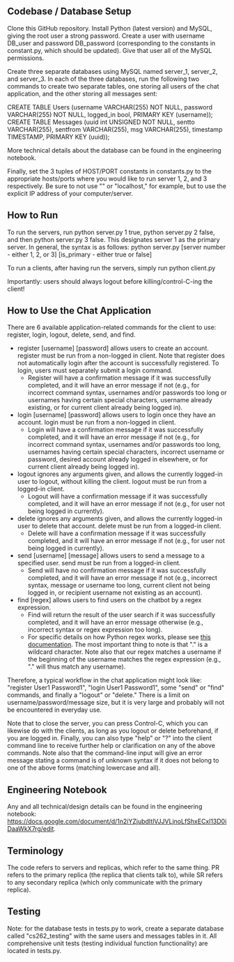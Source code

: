 ## Codebase / Database Setup

Clone this GitHub repository. Install Python (latest version) and MySQL, giving the root user a strong password. Create a user with username DB_user and password DB_password (corresponding to the constants in constant.py, which should be updated). Give that user all of the MySQL permissions. 

Create three separate databases using MySQL named server_1, server_2, and server_3. In each of the three databases, run the following two commands to create two separate tables, one storing all users of the chat application, and the other storing all messages sent:

CREATE TABLE Users (username VARCHAR(255) NOT NULL, password VARCHAR(255) NOT NULL, logged_in bool, PRIMARY KEY (username));
CREATE TABLE Messages (uuid int UNSIGNED NOT NULL, sentto VARCHAR(255), sentfrom VARCHAR(255), msg VARCHAR(255), timestamp TIMESTAMP, PRIMARY KEY (uuid));

More technical details about the database can be found in the engineering notebook.

Finally, set the 3 tuples of HOST/PORT constants in constants.py to the appropriate hosts/ports where you would like to run server 1, 2, and 3 respectively. Be sure to not use "" or "localhost," for example, but to use the explicit IP address of your computer/server.

## How to Run
To run the servers, run python server.py 1 true, python server.py 2 false, and then python server.py 3 false. This designates server 1 as the primary server. In general, the syntax is as follows:
python server.py [server number - either 1, 2, or 3] [is_primary - either true or false]

To run a clients, after having run the servers, simply run python client.py

Importantly: users should always logout before killing/control-C-ing the client!

## How to Use the Chat Application
There are 6 available application-related commands for the client to use: register, login, logout, delete, send, and find. 
* register [username] [password] allows users to create an account. register must be run from a non-logged in client. Note that register does not automatically login after the account is successfully registered. To login, users must separately submit a login command. 
    * Register will have a confirmation message if it was successfully completed, and it will have an error message if not (e.g., for incorrect command syntax, usernames and/or passwords too long or usernames having certain special characters, username already existing, or for current client already being logged in).
* login [username] [password] allows users to login once they have an account. login must be run from a non-logged in client.
    * Login will have a confirmation message if it was successfully completed, and it will have an error message if not (e.g., for incorrect command syntax, usernames and/or passwords too long, usernames having certain special characters, incorrect username or password, desired account already logged in elsewhere, or for current client already being logged in).  
* logout ignores any arguments given, and allows the currently logged-in user to logout, without killing the client. logout must be run from a logged-in client.
    * Logout will have a confirmation message if it was successfully completed, and it will have an error message if not (e.g., for user not being logged in currently).
* delete ignores any arguments given, and allows the currently logged-in user to delete that account. delete must be run from a logged-in client.
    * Delete will have a confirmation message if it was successfully completed, and it will have an error message if not (e.g., for user not being logged in currently).
* send [username] [message] allows users to send a message to a specified user. send must be run from a logged-in client.
    * Send will have no confirmation message if it was successfully completed, and it will have an error message if not (e.g., incorrect syntax, message or username too long, current client not being logged in, or recipient username not existing as an account).
* find [regex] allows users to find users on the chatbot by a regex expression.
    * Find will return the result of the user search if it was successfully completed, and it will have an error message otherwise (e.g., incorrect syntax or regex expression too long).
    * For specific details on how Python regex works, please see [this documentation](https://www.w3schools.com/python/python_regex.asp). The most important thing to note is that "." is a wildcard character. Note also that our regex matches a username if the beginning of the username matches the regex expression (e.g., "." will thus match any username). 

Therefore, a typical workflow in the chat application might look like: "register User1 Password1", "login User1 Password1", some "send" or "find" commands, and finally a "logout" or "delete." There is a limit on username/password/message size, but it is very large and probably will not be encountered in everyday use. 

Note that to close the server, you can press Control-C, which you can likewise do with the clients, as long as you logout or delete beforehand, if you are logged in. Finally, you can also type "help" or "?" into the client command line to receive further help or clarification on any of the above commands. Note also that the command-line input will give an error message stating a command is of unknown syntax if it does not belong to one of the above forms (matching lowercase and all).

## Engineering Notebook
Any and all technical/design details can be found in the engineering notebook: https://docs.google.com/document/d/1n2iYZjubdItlVJJVLjnoLfShxECxl13D0iDaaWkX7rg/edit.

## Terminology
The code refers to servers and replicas, which refer to the same thing. PR refers to the primary replica (the replica that clients talk to), while SR refers to any secondary replica (which only communicate with the primary replica).

## Testing
Note: for the database tests in tests.py to work, create a separate database called "cs262_testing" with the same users and messages tables in it. All comprehensive unit tests (testing individual function functionality) are located in tests.py.